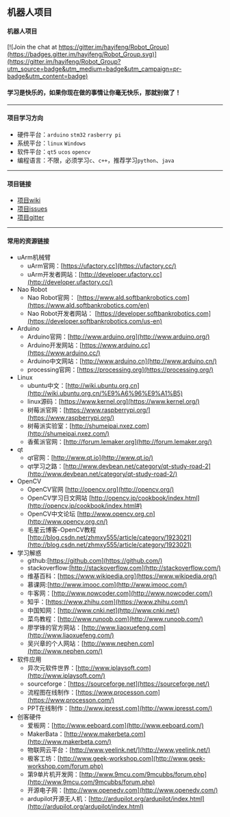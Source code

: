 ## 机器人项目
#### 机器人项目

[![Join the chat at https://gitter.im/hayifeng/Robot_Group](https://badges.gitter.im/hayifeng/Robot_Group.svg)](https://gitter.im/hayifeng/Robot_Group?utm_source=badge&utm_medium=badge&utm_campaign=pr-badge&utm_content=badge)

#### 学习是快乐的，如果你现在做的事情让你毫无快乐，那就别做了！


------------------

#### 项目学习方向

* 硬件平台：`arduino` `stm32` `rasberry pi`
* 系统平台：`linux` `Windows`
* 软件平台：`qt5` `ucos` `opencv`
* 编程语言：不限，必须学习`c`、`c++`，推荐学习`python`、`java`

------------------

#### 项目链接

*	[项目wiki](../../wiki)
* [项目issues](../../issues)
* [项目gitter](https://gitter.im/hayifeng/Robot_Group)

--------------------

#### 常用的资源链接

* uArm机械臂
	* uArm官网：[https://ufactory.cc](https://ufactory.cc/)
	* uArm开发者网站：[http://developer.ufactory.cc](http://developer.ufactory.cc/)
* Nao Robot
	* Nao Robot官网：
	[https://www.ald.softbankrobotics.com](https://www.ald.softbankrobotics.com/en)
	* Nao Robot开发者网站：
	[https://developer.softbankrobotics.com](https://developer.softbankrobotics.com/us-en)
* Arduino
	* Arduino官网：[http://www.arduino.org](http://www.arduino.org/)
	* Arduino开发网站：[https://www.arduino.cc](https://www.arduino.cc/)
	* Arduino中文网站：[http://www.arduino.cn](http://www.arduino.cn/)
	* processing官网：[https://processing.org](https://processing.org/)
* Linux
	* ubuntu中文：[http://wiki.ubuntu.org.cn](http://wiki.ubuntu.org.cn/%E9%A6%96%E9%A1%B5)
	* linux源码：[https://www.kernel.org](https://www.kernel.org/)
	* 树莓派官网：[https://www.raspberrypi.org/](https://www.raspberrypi.org/)
	* 树莓派实验室：[http://shumeipai.nxez.com](http://shumeipai.nxez.com/)
	* 香蕉派官网：[http://forum.lemaker.org](http://forum.lemaker.org/)
* qt
	* qt官网：[http://www.qt.io](http://www.qt.io/)
	* qt学习之路：[http://www.devbean.net/category/qt-study-road-2](http://www.devbean.net/category/qt-study-road-2/)
* OpenCV
	* OpenCV官网    [http://opencv.org](http://opencv.org/)
	* OpenCV学习日文网站    [http://opencv.jp/cookbook/index.html](http://opencv.jp/cookbook/index.html#)
	* OpenCV中文论坛    [http://www.opencv.org.cn](http://www.opencv.org.cn/)
	* 毛星云博客-OpenCV教程     [http://blog.csdn.net/zhmxy555/article/category/1923021](http://blog.csdn.net/zhmxy555/article/category/1923021)
* 学习解惑
	*	github:[https://github.com](https://github.com/)
	* stackoverflow:[http://stackoverflow.com](http://stackoverflow.com/)
	* 维基百科：[https://www.wikipedia.org](https://www.wikipedia.org/)
	*	慕课网:[http://www.imooc.com](http://www.imooc.com/)
	* 牛客网：[http://www.nowcoder.com](http://www.nowcoder.com/)
	* 知乎：[https://www.zhihu.com](https://www.zhihu.com/)
	* 中国知网：[http://www.cnki.net](http://www.cnki.net/)
	* 菜鸟教程：[http://www.runoob.com](http://www.runoob.com/)
	* 廖学锋的官方网站：[http://www.liaoxuefeng.com](http://www.liaoxuefeng.com/)
	* 吴兴章的个人网站：[http://www.nephen.com](http://www.nephen.com/)
* 软件应用
	* 异次元软件世界：[http://www.iplaysoft.com](http://www.iplaysoft.com/)
	* sourceforge：[https://sourceforge.net](https://sourceforge.net/)
	* 流程图在线制作：[https://www.processon.com](https://www.processon.com/)
	* PPT在线制作：[http://www.ipresst.com](http://www.ipresst.com/)
* 创客硬件
	* 爱板网：[http://www.eeboard.com](http://www.eeboard.com/)
	* MakerBata：[http://www.makerbeta.com](http://www.makerbeta.com/)
	* 物联网云平台：[http://www.yeelink.net/](http://www.yeelink.net/)
	* 极客工坊：[http://www.geek-workshop.com](http://www.geek-workshop.com/forum.php)
	* 第9单片机开发网：[http://www.9mcu.com/9mcubbs/forum.php](http://www.9mcu.com/9mcubbs/forum.php)
	* 开源电子网：[http://www.openedv.com](http://www.openedv.com/)
	* ardupilot开源无人机：[http://ardupilot.org/ardupilot/index.html](http://ardupilot.org/ardupilot/index.html)
